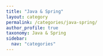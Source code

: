 ```yaml
---
title: "Java & Spring"
layout: category
permalink: /categories/java-spring/
author_profile: true
taxonomy: Java & Spring
sidebar:
  nav: "categories"
---
```

